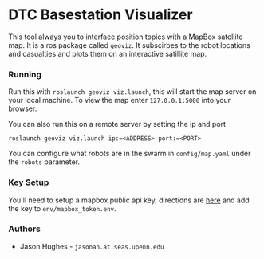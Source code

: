 # DTC Basestation Visualizer

This tool always you to interface position topics with a MapBox satellite map. It is a ros package called `geoviz`. It subscirbes to the robot locations and casualties and plots them on an interactive satillite map. 

### Running
Run this with `roslaunch geoviz viz.launch`, this will start the map server on your local machine. To view the map enter `127.0.0.1:5000` into your browser. 

You can also run this on a remote server by setting the ip and port 
```
roslaunch geoviz viz.launch ip:=<ADDRESS> port:=<PORT>
```
You can configure what robots are in the swarm in `config/map.yaml` under the `robots` parameter. 


### Key Setup
You'll need to setup a mapbox public api key, directions are [here](https://docs.mapbox.com/help/dive-deeper/access-tokens/) and add the key to `env/mapbox_token.env`.

### Authors
 - Jason Hughes - `jasonah.at.seas.upenn.edu`

